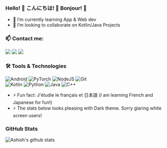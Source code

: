### Hello! 👋 こんにちは! 🍣 Bonjour! 🥖

<!--
**ShonenAsh/ShonenAsh** is a ✨ _special_ ✨ repository because its `README.md` (this file) appears on your GitHub profile.

Here are some ideas to get you started:

- 🔭 I’m currently working on ...
- 🌱 I’m currently learning ...
- 👯 I’m looking to collaborate on ...
- 🤔 I’m looking for help with ...
- 💬 Ask me about ...
- 📫 How to reach me: ...
- 😄 Pronouns: ...
- ⚡ Fun fact: ...
-->

- 🌱 I’m currently learning App & Web dev
- 👯 I’m looking to collaborate on Kotlin/Java Projects

### 📫 Contact me:
  <a href="https://www.twitter.com/shonenash/"><img src="https://img.shields.io/badge/twitter-%231DA1F2.svg?&style=flat-square&logo=twitter&logoColor=white"></a>
  <a href="https://www.linkedin.com/in/magadumashish/"><img src="https://img.shields.io/badge/linkedin-%230077B5.svg?&style=flat-square&logo=linkedin&logoColor=white"></a>
  <img src="https://img.shields.io/badge/shonenash@gmail.com-%23D14836.svg?&style=flat-square&logo=gmail&logoColor=white"/>
  
### 🛠️ Tools & Technologies
<p>
  <img alt="Android" src="https://img.shields.io/badge/Android-%233DDC84.svg?style=flat-square&logo=android&logoColor=white" />
  <img alt="PyTorch" src="https://img.shields.io/badge/PyTorch-%23EE4C2C.svg?style=flat-square&logo=pytorch&logoColor=white" />
  <img alt="NodeJS" src="https://img.shields.io/badge/NodeJS-%23339933.svg?style=flat-square&logo=node.js&logoColor=white" />
  <img alt="Git" src="https://img.shields.io/badge/Git-%23F05032.svg?style=flat-square&logo=git&logoColor=white" />
<br>
  <img alt="Kotlin" src="https://img.shields.io/badge/Kotlin-%230095D5.svg?style=flat-square&logo=kotlin&logoColor=white" />
  <img alt="Python" src="https://img.shields.io/badge/Python-%233776AB.svg?style=flat-square&logo=python&logoColor=white" />
  <img alt="Java" src="https://img.shields.io/badge/Java-%23007396.svg?style=flat-square&logo=java&logoColor=white" />
  <img alt="C++" src="https://img.shields.io/badge/C++-%2300599C.svg?style=flat-square&logo=cplusplus&logoColor=white" />
</p>

- ⚡ Fun fact: J'étudie le français et 日本語 (I am learning French and Japanese for fun!)
- ⚡ The stats below looks pleasing with Dark theme. Sorry glaring white screen users!

### GitHub Stats

![Ashish's github stats](https://github-readme-stats.vercel.app/api?username=ShonenAsh&show_icons=true&title_color=FFF&icon_color=e94859&text_color=FFF&bg_color=211c1d)

